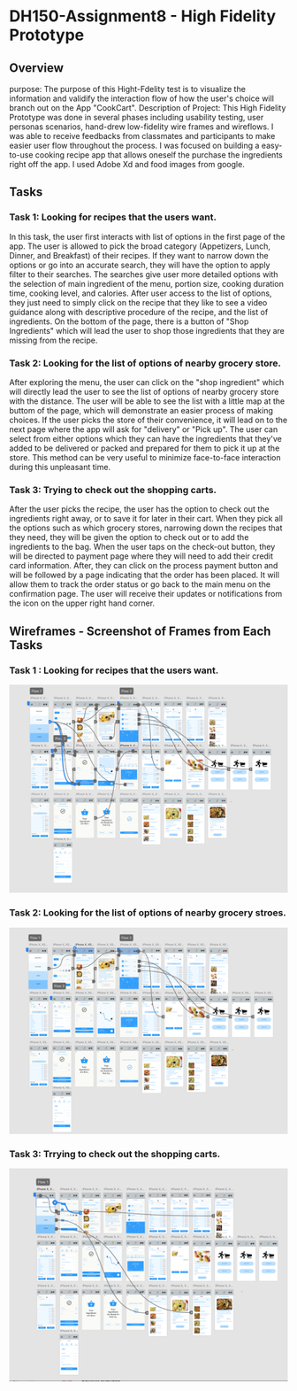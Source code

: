 # DH150-Assignment8 - High Fidelity Prototype


## Overview
purpose: The purpose of this Hight-Fdelity test is to visualize the information and validify the interaction flow of how the user's choice will branch out on the App "CookCart". 
Description of Project: This High Fidelity Prototype was done in several phases including usability testing, user personas scenarios, hand-drew low-fidelity wire frames and wireflows. I was able to receive feedbacks from classmates and participants to make easier user flow throughout the process. I was focused on building a easy-to-use cooking recipe app that allows oneself the purchase the ingredients right off the app. I used Adobe Xd and food images from google. 

## Tasks
### Task 1: Looking for recipes that the users want.
In this task, the user first interacts with list of options in the first page of the app. The user is allowed to pick the broad category (Appetizers, Lunch, Dinner, and Breakfast) of their recipes. If they want to narrow down the options or go into an accurate search, they will have the option to apply filter to their searches. The searches give user more detailed options with the selection of main ingredient of the menu, portion size, cooking duration time, cooking level, and calories. After user access to the list of options, they just need to simply click on the recipe that they like to see a video guidance along with descriptive procedure of the recipe, and the list of ingredients. On the bottom of the page, there is a button of "Shop Ingredients" which will lead the user to shop those ingredients that they are missing from the recipe.
### Task 2: Looking for the list of options of nearby grocery store.
After exploring the menu, the user can click on the "shop ingredient" which will directly lead the user to see the list of options of nearby grocery store with the distance. The user will be able to see the list with a little map at the buttom of the page, which will demonstrate an easier process of making choices. If the user picks the store of their convenience, it will lead on to the next page where the app will ask for "delivery" or "Pick up". The user can select from either options which they can have the ingredients that they've added to be delivered or packed and prepared for them to pick it up at the store. This method can be very useful to minimize face-to-face interaction during this unpleasant time. 
### Task 3: Trying to check out the shopping carts.
After the user picks the recipe, the user has the option to check out the ingredients right away, or to save it for later in their cart. When they pick all the options such as which grocery stores, narrowing down the recipes that they need, they will be given the option to check out or to add the ingredients to the bag. When the user taps on the check-out button, they will be directed to payment page where they will need to add their credit card information. After, they can click on the process payment button and will be followed by a page indicating that the order has been placed. It will allow them to track the order status or go back to the main menu on the confirmation page. The user will receive their updates or notifications from the icon on the upper right hand corner. 

## Wireframes - Screenshot of Frames from Each Tasks
### Task 1 : Looking for recipes that the users want.
![image](flow1.png)
### Task 2: Looking for the list of options of nearby grocery stroes.
![image](flow2.png)
### Task 3: Trrying to check out the shopping carts.
![image](flow3.png)


